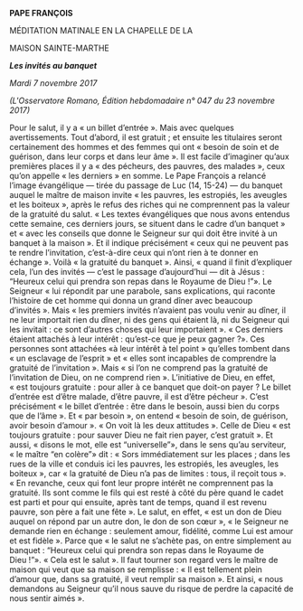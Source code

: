 **PAPE FRANÇOIS**

MÉDITATION MATINALE EN LA CHAPELLE DE LA

MAISON SAINTE-MARTHE

***Les invités au banquet***

*Mardi 7 novembre 2017*

*(L'Osservatore Romano, Édition hebdomadaire n° 047 du 23 novembre 2017)*

Pour le salut, il y a « un billet d’entrée ». Mais avec quelques avertissements. Tout d’abord, il est gratuit ; et ensuite les titulaires seront certainement des hommes et des femmes qui ont « besoin de soin et de guérison, dans leur corps et dans leur âme ». Il est facile d’imaginer qu’aux premières places il y a « des pécheurs, des pauvres, des malades », ceux qu’on appelle « les derniers » en somme. Le Pape François a relancé l’image évangélique — tirée du passage de Luc (14, 15-24) — du banquet auquel le maître de maison invite « les pauvres, les estropiés, les aveugles et les boiteux », après le refus des riches qui ne comprennent pas la valeur de la gratuité du salut. « Les textes évangéliques que nous avons entendus cette semaine, ces derniers jours, se situent dans le cadre d’un banquet » et « avec les conseils que donne le Seigneur sur qui doit être invité à un banquet à la maison ». Et il indique précisément « ceux qui ne peuvent pas te rendre l’invitation, c’est-à-dire ceux qui n’ont rien à te donner en échange ». Voilà « la gratuité du banquet ». Ainsi, « quand il finit d’expliquer cela, l’un des invités — c’est le passage d’aujourd’hui — dit à Jésus : “Heureux celui qui prendra son repas dans le Royaume de Dieu !”». Le Seigneur « lui répondit par une parabole, sans explications, qui raconte l’histoire de cet homme qui donna un grand dîner avec beaucoup d’invités ». Mais « les premiers invités n’avaient pas voulu venir au dîner, il ne leur importait rien du dîner, ni des gens qui étaient là, ni du Seigneur qui les invitait : ce sont d’autres choses qui leur importaient ». « Ces derniers étaient attachés à leur intérêt : qu’est-ce que je peux gagner ?». Ces personnes sont attachées «à leur intérêt à tel point » qu’elles tombent dans « un esclavage de l’esprit » et « elles sont incapables de comprendre la gratuité de l’invitation ». Mais « si l’on ne comprend pas la gratuité de l’invitation de Dieu, on ne comprend rien ». L’initiative de Dieu, en effet, « est toujours gratuite : pour aller à ce banquet que doit-on payer ? Le billet d’entrée est d’être malade, d’être pauvre, il est d’être pécheur ». C’est précisément « le billet d’entrée : être dans le besoin, aussi bien du corps que de l’âme ». Et « par besoin », on entend « besoin de soin, de guérison, avoir besoin d’amour ». « On voit là les deux attitudes ». Celle de Dieu « est toujours gratuite : pour sauver Dieu ne fait rien payer, c’est gratuit ». Et aussi, « disons le mot, elle est “universelle”», dans le sens qu’au serviteur, « le maître “en colère”» dit : « Sors immédiatement sur les places ; dans les rues de la ville et conduis ici les pauvres, les estropiés, les aveugles, les boiteux », car « la gratuité de Dieu n’a pas de limites : tous, il reçoit tous ». « En revanche, ceux qui font leur propre intérêt ne comprennent pas la gratuité. Ils sont comme le fils qui est resté à côté du père quand le cadet est parti et pour qui ensuite, après tant de temps, quand il est revenu pauvre, son père a fait une fête ». Le salut, en effet, « est un don de Dieu auquel on répond par un autre don, le don de son cœur », « le Seigneur ne demande rien en échange : seulement amour, fidélité, comme Lui est amour et est fidèle ». Parce que « le salut ne s’achète pas, on entre simplement au banquet : “Heureux celui qui prendra son repas dans le Royaume de Dieu !”». « Cela est le salut ». Il faut tourner son regard vers le maître de maison qui veut que sa maison se remplisse : « Il est tellement plein d’amour que, dans sa gratuité, il veut remplir sa maison ». Et ainsi, « nous demandons au Seigneur qu’il nous sauve du risque de perdre la capacité de nous sentir aimés ».